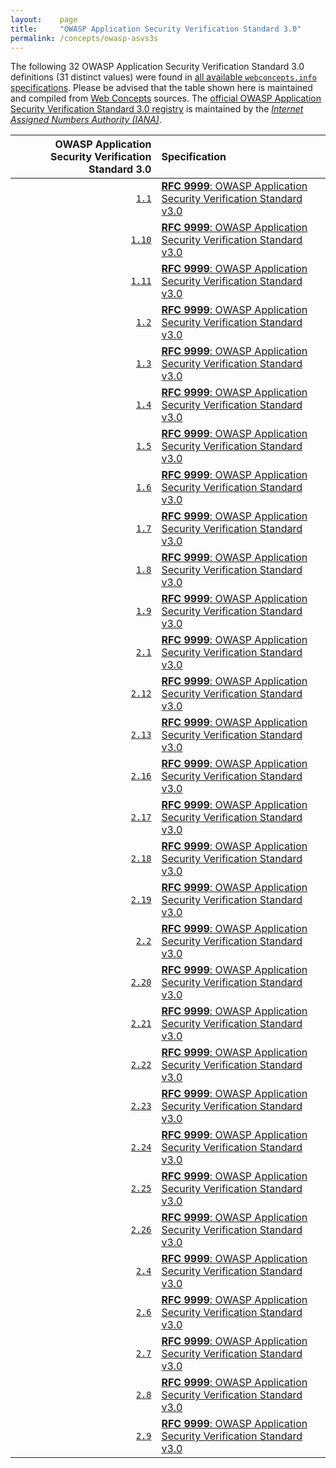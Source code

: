 ```yaml
---
layout:    page
title:     "OWASP Application Security Verification Standard 3.0"
permalink: /concepts/owasp-asvs3s
---
```




The following 32 OWASP Application Security Verification Standard 3.0 definitions (31 distinct values) were found in [all available `webconcepts.info` specifications](/specs). Please be advised that the table shown here is maintained and compiled from [Web Concepts](/) sources. The [official OWASP Application Security Verification Standard 3.0 registry](https://www.owasp.org/index.php/Category:OWASP_Application_Security_Verification_Standard_Project) is maintained by the [*Internet Assigned Numbers Authority (IANA)*](http://www.iana.org/).

OWASP Application Security Verification Standard 3.0 | Specification
-------: | :-------
[`1.1`](/concepts/owasp-asvs3/1.1) | [**RFC 9999**: OWASP Application Security Verification Standard v3.0](/specs/IETF/RFC/9999 "The OWASP Application Security Verification Standard (ASVS) Project provides a basis for testing web application technical security controls and also provides developers with a list of requirements for secure development.")
[`1.10`](/concepts/owasp-asvs3/1.10) | [**RFC 9999**: OWASP Application Security Verification Standard v3.0](/specs/IETF/RFC/9999 "The OWASP Application Security Verification Standard (ASVS) Project provides a basis for testing web application technical security controls and also provides developers with a list of requirements for secure development.")
[`1.11`](/concepts/owasp-asvs3/1.11) | [**RFC 9999**: OWASP Application Security Verification Standard v3.0](/specs/IETF/RFC/9999 "The OWASP Application Security Verification Standard (ASVS) Project provides a basis for testing web application technical security controls and also provides developers with a list of requirements for secure development.")
[`1.2`](/concepts/owasp-asvs3/1.2) | [**RFC 9999**: OWASP Application Security Verification Standard v3.0](/specs/IETF/RFC/9999 "The OWASP Application Security Verification Standard (ASVS) Project provides a basis for testing web application technical security controls and also provides developers with a list of requirements for secure development.")
[`1.3`](/concepts/owasp-asvs3/1.3) | [**RFC 9999**: OWASP Application Security Verification Standard v3.0](/specs/IETF/RFC/9999 "The OWASP Application Security Verification Standard (ASVS) Project provides a basis for testing web application technical security controls and also provides developers with a list of requirements for secure development.")
[`1.4`](/concepts/owasp-asvs3/1.4) | [**RFC 9999**: OWASP Application Security Verification Standard v3.0](/specs/IETF/RFC/9999 "The OWASP Application Security Verification Standard (ASVS) Project provides a basis for testing web application technical security controls and also provides developers with a list of requirements for secure development.")
[`1.5`](/concepts/owasp-asvs3/1.5) | [**RFC 9999**: OWASP Application Security Verification Standard v3.0](/specs/IETF/RFC/9999 "The OWASP Application Security Verification Standard (ASVS) Project provides a basis for testing web application technical security controls and also provides developers with a list of requirements for secure development.")
[`1.6`](/concepts/owasp-asvs3/1.6) | [**RFC 9999**: OWASP Application Security Verification Standard v3.0](/specs/IETF/RFC/9999 "The OWASP Application Security Verification Standard (ASVS) Project provides a basis for testing web application technical security controls and also provides developers with a list of requirements for secure development.")
[`1.7`](/concepts/owasp-asvs3/1.7) | [**RFC 9999**: OWASP Application Security Verification Standard v3.0](/specs/IETF/RFC/9999 "The OWASP Application Security Verification Standard (ASVS) Project provides a basis for testing web application technical security controls and also provides developers with a list of requirements for secure development.")
[`1.8`](/concepts/owasp-asvs3/1.8) | [**RFC 9999**: OWASP Application Security Verification Standard v3.0](/specs/IETF/RFC/9999 "The OWASP Application Security Verification Standard (ASVS) Project provides a basis for testing web application technical security controls and also provides developers with a list of requirements for secure development.")
[`1.9`](/concepts/owasp-asvs3/1.9) | [**RFC 9999**: OWASP Application Security Verification Standard v3.0](/specs/IETF/RFC/9999 "The OWASP Application Security Verification Standard (ASVS) Project provides a basis for testing web application technical security controls and also provides developers with a list of requirements for secure development.")
[`2.1`](/concepts/owasp-asvs3/2.1) | [**RFC 9999**: OWASP Application Security Verification Standard v3.0](/specs/IETF/RFC/9999 "The OWASP Application Security Verification Standard (ASVS) Project provides a basis for testing web application technical security controls and also provides developers with a list of requirements for secure development.")
[`2.12`](/concepts/owasp-asvs3/2.12) | [**RFC 9999**: OWASP Application Security Verification Standard v3.0](/specs/IETF/RFC/9999 "The OWASP Application Security Verification Standard (ASVS) Project provides a basis for testing web application technical security controls and also provides developers with a list of requirements for secure development.")
[`2.13`](/concepts/owasp-asvs3/2.13) | [**RFC 9999**: OWASP Application Security Verification Standard v3.0](/specs/IETF/RFC/9999 "The OWASP Application Security Verification Standard (ASVS) Project provides a basis for testing web application technical security controls and also provides developers with a list of requirements for secure development.")
[`2.16`](/concepts/owasp-asvs3/2.16 "2 definitions") | [**RFC 9999**: OWASP Application Security Verification Standard v3.0](/specs/IETF/RFC/9999 "The OWASP Application Security Verification Standard (ASVS) Project provides a basis for testing web application technical security controls and also provides developers with a list of requirements for secure development.")
[`2.17`](/concepts/owasp-asvs3/2.17) | [**RFC 9999**: OWASP Application Security Verification Standard v3.0](/specs/IETF/RFC/9999 "The OWASP Application Security Verification Standard (ASVS) Project provides a basis for testing web application technical security controls and also provides developers with a list of requirements for secure development.")
[`2.18`](/concepts/owasp-asvs3/2.18) | [**RFC 9999**: OWASP Application Security Verification Standard v3.0](/specs/IETF/RFC/9999 "The OWASP Application Security Verification Standard (ASVS) Project provides a basis for testing web application technical security controls and also provides developers with a list of requirements for secure development.")
[`2.19`](/concepts/owasp-asvs3/2.19) | [**RFC 9999**: OWASP Application Security Verification Standard v3.0](/specs/IETF/RFC/9999 "The OWASP Application Security Verification Standard (ASVS) Project provides a basis for testing web application technical security controls and also provides developers with a list of requirements for secure development.")
[`2.2`](/concepts/owasp-asvs3/2.2) | [**RFC 9999**: OWASP Application Security Verification Standard v3.0](/specs/IETF/RFC/9999 "The OWASP Application Security Verification Standard (ASVS) Project provides a basis for testing web application technical security controls and also provides developers with a list of requirements for secure development.")
[`2.20`](/concepts/owasp-asvs3/2.20) | [**RFC 9999**: OWASP Application Security Verification Standard v3.0](/specs/IETF/RFC/9999 "The OWASP Application Security Verification Standard (ASVS) Project provides a basis for testing web application technical security controls and also provides developers with a list of requirements for secure development.")
[`2.21`](/concepts/owasp-asvs3/2.21) | [**RFC 9999**: OWASP Application Security Verification Standard v3.0](/specs/IETF/RFC/9999 "The OWASP Application Security Verification Standard (ASVS) Project provides a basis for testing web application technical security controls and also provides developers with a list of requirements for secure development.")
[`2.22`](/concepts/owasp-asvs3/2.22) | [**RFC 9999**: OWASP Application Security Verification Standard v3.0](/specs/IETF/RFC/9999 "The OWASP Application Security Verification Standard (ASVS) Project provides a basis for testing web application technical security controls and also provides developers with a list of requirements for secure development.")
[`2.23`](/concepts/owasp-asvs3/2.23) | [**RFC 9999**: OWASP Application Security Verification Standard v3.0](/specs/IETF/RFC/9999 "The OWASP Application Security Verification Standard (ASVS) Project provides a basis for testing web application technical security controls and also provides developers with a list of requirements for secure development.")
[`2.24`](/concepts/owasp-asvs3/2.24) | [**RFC 9999**: OWASP Application Security Verification Standard v3.0](/specs/IETF/RFC/9999 "The OWASP Application Security Verification Standard (ASVS) Project provides a basis for testing web application technical security controls and also provides developers with a list of requirements for secure development.")
[`2.25`](/concepts/owasp-asvs3/2.25) | [**RFC 9999**: OWASP Application Security Verification Standard v3.0](/specs/IETF/RFC/9999 "The OWASP Application Security Verification Standard (ASVS) Project provides a basis for testing web application technical security controls and also provides developers with a list of requirements for secure development.")
[`2.26`](/concepts/owasp-asvs3/2.26) | [**RFC 9999**: OWASP Application Security Verification Standard v3.0](/specs/IETF/RFC/9999 "The OWASP Application Security Verification Standard (ASVS) Project provides a basis for testing web application technical security controls and also provides developers with a list of requirements for secure development.")
[`2.4`](/concepts/owasp-asvs3/2.4) | [**RFC 9999**: OWASP Application Security Verification Standard v3.0](/specs/IETF/RFC/9999 "The OWASP Application Security Verification Standard (ASVS) Project provides a basis for testing web application technical security controls and also provides developers with a list of requirements for secure development.")
[`2.6`](/concepts/owasp-asvs3/2.6) | [**RFC 9999**: OWASP Application Security Verification Standard v3.0](/specs/IETF/RFC/9999 "The OWASP Application Security Verification Standard (ASVS) Project provides a basis for testing web application technical security controls and also provides developers with a list of requirements for secure development.")
[`2.7`](/concepts/owasp-asvs3/2.7) | [**RFC 9999**: OWASP Application Security Verification Standard v3.0](/specs/IETF/RFC/9999 "The OWASP Application Security Verification Standard (ASVS) Project provides a basis for testing web application technical security controls and also provides developers with a list of requirements for secure development.")
[`2.8`](/concepts/owasp-asvs3/2.8) | [**RFC 9999**: OWASP Application Security Verification Standard v3.0](/specs/IETF/RFC/9999 "The OWASP Application Security Verification Standard (ASVS) Project provides a basis for testing web application technical security controls and also provides developers with a list of requirements for secure development.")
[`2.9`](/concepts/owasp-asvs3/2.9) | [**RFC 9999**: OWASP Application Security Verification Standard v3.0](/specs/IETF/RFC/9999 "The OWASP Application Security Verification Standard (ASVS) Project provides a basis for testing web application technical security controls and also provides developers with a list of requirements for secure development.")
